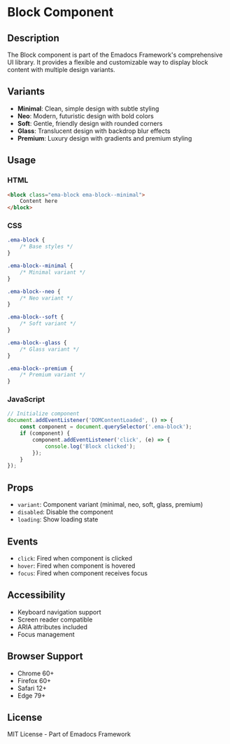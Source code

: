 # Block Component

## Description
The Block component is part of the Emadocs Framework's comprehensive UI library. It provides a flexible and customizable way to display block content with multiple design variants.

## Variants
- **Minimal**: Clean, simple design with subtle styling
- **Neo**: Modern, futuristic design with bold colors
- **Soft**: Gentle, friendly design with rounded corners
- **Glass**: Translucent design with backdrop blur effects
- **Premium**: Luxury design with gradients and premium styling

## Usage

### HTML
```html
<block class="ema-block ema-block--minimal">
    Content here
</block>
```

### CSS
```css
.ema-block {
    /* Base styles */
}

.ema-block--minimal {
    /* Minimal variant */
}

.ema-block--neo {
    /* Neo variant */
}

.ema-block--soft {
    /* Soft variant */
}

.ema-block--glass {
    /* Glass variant */
}

.ema-block--premium {
    /* Premium variant */
}
```

### JavaScript
```javascript
// Initialize component
document.addEventListener('DOMContentLoaded', () => {
    const component = document.querySelector('.ema-block');
    if (component) {
        component.addEventListener('click', (e) => {
            console.log('Block clicked');
        });
    }
});
```

## Props
- `variant`: Component variant (minimal, neo, soft, glass, premium)
- `disabled`: Disable the component
- `loading`: Show loading state

## Events
- `click`: Fired when component is clicked
- `hover`: Fired when component is hovered
- `focus`: Fired when component receives focus

## Accessibility
- Keyboard navigation support
- Screen reader compatible
- ARIA attributes included
- Focus management

## Browser Support
- Chrome 60+
- Firefox 60+
- Safari 12+
- Edge 79+

## License
MIT License - Part of Emadocs Framework
